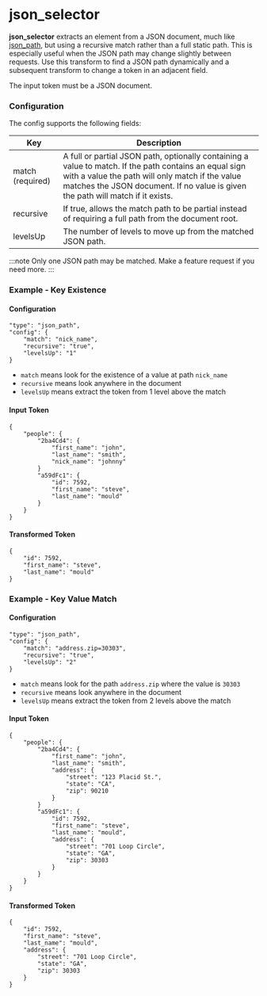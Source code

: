 # json_selector

**json_selector** extracts an element from a JSON document, much like
[json_path](./json_path.md), but using a recursive match rather than a full
static path.  This is especially useful when the JSON path may change slightly
between requests.  Use this transform to find a JSON path dynamically and a
subsequent transform to change a token in an adjacent field.

The input token must be a JSON document.

### Configuration

The config supports the following fields:

| Key              | Description |
| ---------------- | ----------- |
| match (required) | A full or partial JSON path, optionally containing a value to match. If the path contains an equal sign with a value the path will only match if the value matches the JSON document. If no value is given the path will match if it exists. |
| recursive        | If true, allows the match path to be partial instead of requiring a full path from the document root. |
| levelsUp         | The number of levels to move up from the matched JSON path. |

:::note
Only one JSON path may be matched.  Make a feature request if you need more.
:::

### Example - Key Existence

#### Configuration

```
"type": "json_path",
"config": {
    "match": "nick_name",
    "recursive": "true",
    "levelsUp": "1"
}
```

- `match` means look for the existence of a value at path `nick_name`
- `recursive` means look anywhere in the document
- `levelsUp` means extract the token from 1 level above the match


#### Input Token

```
{
    "people": {
        "2ba4Cd4": {
            "first_name": "john",
            "last_name": "smith",
            "nick_name": "johnny"
        }
        "a59dFc1": {
            "id": 7592,
            "first_name": "steve",
            "last_name": "mould"
        }
    }
}
```

#### Transformed Token

```
{
    "id": 7592,
    "first_name": "steve",
    "last_name": "mould"
}
```

### Example - Key Value Match

#### Configuration

```
"type": "json_path",
"config": {
    "match": "address.zip=30303",
    "recursive": "true",
    "levelsUp": "2"
}
```

- `match` means look for the path `address.zip` where the value is `30303`
- `recursive` means look anywhere in the document
- `levelsUp` means extract the token from 2 levels above the match

#### Input Token

```
{
    "people": {
        "2ba4Cd4": {
            "first_name": "john",
            "last_name": "smith",
            "address": {
                "street": "123 Placid St.",
                "state": "CA",
                "zip": 90210
            }
        }
        "a59dFc1": {
            "id": 7592,
            "first_name": "steve",
            "last_name": "mould",
            "address": {
                "street": "701 Loop Circle",
                "state": "GA",
                "zip": 30303
            }
        }
    }
}
```

#### Transformed Token

```
{
    "id": 7592,
    "first_name": "steve",
    "last_name": "mould",
    "address": {
        "street": "701 Loop Circle",
        "state": "GA",
        "zip": 30303
    }
}
```
